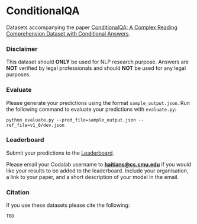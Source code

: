 # ConditionalQA
Datasets accompanying the paper [ConditionalQA: A Complex Reading Comprehension Dataset with Conditional Answers](TBD).

### Disclaimer
This dataset should **ONLY** be used for NLP research purpose. Answers are **NOT** verified by legal professionals and should **NOT** be used for any legal purposes.

### Evaluate
Please generate your predictions using the format `sample_output.json`. Run the following command to evaluate your predictions with `evaluate.py`:
```
python evaluate.py --pred_file=sample_output.json --ref_file=v1_0/dev.json
```

### Leaderboard
Submit your predictions to the [Leaderboard](https://competitions.codalab.org/competitions/35738).

Please email your Codalab username to **haitians@cs.cmu.edu** if you would like your results to be added to the leaderboard. Include your organisation, a link to your paper, and a short description of your model in the email.

### Citation

If you use these datasets please cite the following:

```
TBD
```
